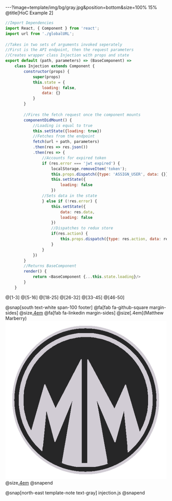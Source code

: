---?image=template/img/bg/gray.jpg&position=bottom&size=100% 15%
@title[HoC Example 2]

```javascript
//Import Dependencies
import React, { Component } from 'react';
import url from './globalURL';

//Takes in two sets of arguments invoked seperately
//First is the API endpoint, then the request parameters
//Creates wrapper class Injection with props and state
export default (path, parameters) => (BaseComponent) => 
    class Injection extends Component {
        constructor(props) {
            super(props)
            this.state = {
                loading: false,
                data: {}
            }
        }

        //Fires the fetch request once the component mounts
        componentDidMount() {
            //Loading is equal to true
            this.setState({loading: true})
            //Fetches from the endpoint
            fetch(url + path, parameters)
            .then(res => res.json())
            .then(res => {
                //Accounts for expired token
                if (res.error === 'jwt expired') {
                    localStorage.removeItem('token');
                    this.props.dispatch({type: 'ASSIGN_USER', data: {}})
                    this.setState({
                        loading: false
                    })
                //Sets data in the state
                } else if (!res.error) {
                    this.setState({
                        data: res.data,
                        loading: false
                    })
                    //Dispatches to redux store
                    if(res.action) {
                        this.props.dispatch({type: res.action, data: res.data});
                    }
                }
            })
        }
        //Returns BaseComponent
        render() {
            return <BaseComponent {...this.state.loading}/>
        }
    }
```

@[1-3]
@[5-16]
@[18-25]
@[26-32]
@[33-45]
@[46-50]

@snap[south text-white span-100 footer]
@fa[fab fa-github-square margin-sides]
@size[.4em](marberrym)
@fa[fab fa-linkedin margin-sides]
@size[.4em](Matthew Marberry)
<img src="/template/img/MMLogoColored.png" class="logo margin-sides">
@size[.4em](matthew-marberry.com)
@snapend

@snap[north-east template-note text-gray]
injection.js
@snapend